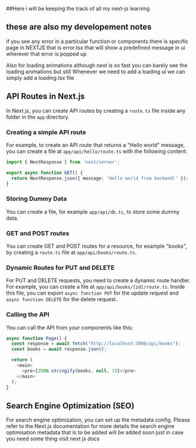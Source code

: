##Here i will be keeping the track of all my next-js learning 

## these are also my developement notes

if you see any error in a particular function or components there is specific page in NEXTJS that is error.tsx that will show a predefined message in ui wherever that error is popped up 

Also for loading animations although next is so fast you can barely see the loading animations but still 
Whenever we need to add a loading ui we can simply add a loading.tsx file 

## API Routes in Next.js

In Next.js, you can create API routes by creating a `route.ts` file inside any folder in the `app` directory.

### Creating a simple API route

For example, to create an API route that returns a "Hello world" message, you can create a file at `app/api/hello/route.ts` with the following content:

```typescript
import { NextResponse } from 'next/server';

export async function GET() {
  return NextResponse.json({ message: 'Hello world from backend!' });
}
```

### Storing Dummy Data

You can create a file, for example `app/api/db.ts`, to store some dummy data.

### GET and POST routes

You can create GET and POST routes for a resource, for example "books", by creating a `route.ts` file at `app/api/books/route.ts`.

### Dynamic Routes for PUT and DELETE

For PUT and DELETE requests, you need to create a dynamic route handler. For example, you can create a file at `app/api/books/[id]/route.ts`. Inside this file, you can export `async function PUT` for the update request and `async function DELETE` for the delete request.

### Calling the API

You can call the API from your components like this:

```typescript
async function Page() {
  const response = await fetch("http://localhost:3000/api/books");
  const books = await response.json();

  return (
    <main>
      <pre>{JSON.stringify(books, null, 2)}</pre>
    </main>
  );
}
```

## Search Engine Optimization (SEO)

For search engine optimization, you can set up the metadata config. Please refer to the Next.js documentation for more details the search engine optimisation metadata that is to be added will be added soon just in case you need some thing visit next js docs
